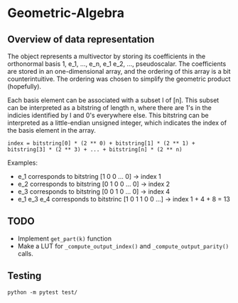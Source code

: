 # Geometric-Algebra



## Overview of data representation

The object represents a multivector by storing its coefficients in the orthonormal basis
1, e_1, ..., e_n, e_1 e_2, ..., pseudoscalar. The coefficients are stored in an one-dimensional
array, and the ordering of this array is a bit counterintuitive. The ordering was chosen to simplify
the geometric product (hopefully).

Each basis element can be associated with a subset I of [n]. This subset can be interpreted as a 
bitstring of length n, where there are 1's in the indicies identified by I and 0's everywhere else. This bitstring
can be interpreted as a little-endian unsigned integer, which indicates the index of the basis element in the array.
```
index = bitstring[0] * (2 ** 0) + bitstring[1] * (2 ** 1) + bitstring[3] * (2 ** 3) + ... + bitstring[n] * (2 ** n)
```
Examples: 
 - e_1 corresponds to bitstring [1 0 0 ... 0] -> index 1
 - e_2 corresponds to bitstring [0 1 0 0 ... 0] -> index 2
 - e_3 corresponds to bitstring [0 0 1 0 ... 0] -> index 4
 - e_1 e_3 e_4 corresponds to bitstrinc [1 0 1 1 0 0 ...] -> index 1 + 4 + 8 = 13

## TODO

 <!-- - Rewrite `_get_zero_basis()` to return a flat 2^n length array -->
 <!-- - Rewrite `from_vector()` to put coefficients in positions (1, 2, 4, 8, ...) -->
 <!-- - Rewrite `add()` to operate on new data representation. -->
 <!-- - Re-make an ONB basis element product function which operates on integers, rather than binary strings. -->
 <!-- - Implement `geometric_product()` function -->
 - Implement `get_part(k)` function
 - Make a LUT for `_compute_output_index()` and `_compute_output_parity()` calls.



## Testing

```
python -m pytest test/
```
